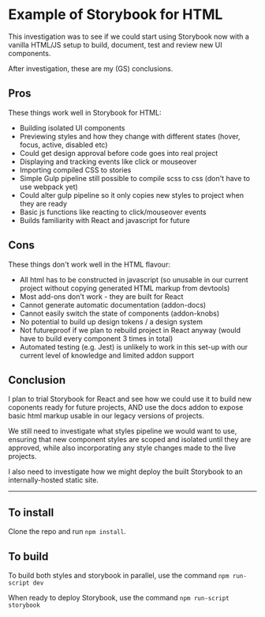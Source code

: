 # Example of Storybook for HTML

This investigation was to see if we could start using Storybook now with a vanilla HTML/JS setup to build, document, test and review new UI components.

After investigation, these are my (GS) conclusions.

## Pros

These things work well in Storybook for HTML:

* Building isolated UI components
* Previewing styles and how they change with different states (hover, focus, active, disabled etc)
* Could get design approval before code goes into real project
* Displaying and tracking events like click or mouseover 
* Importing compiled CSS to stories  
* Simple Gulp pipeline still possible to compile scss to css (don't have to use webpack yet)
* Could alter gulp pipeline so it only copies new styles to project when they are ready
* Basic js functions like reacting to click/mouseover events
* Builds familiarity with React and javascript for future

## Cons 

These things don't work well in the HTML flavour:

* All html has to be constructed in javascript (so unusable in our current project without copying generated HTML markup from devtools)
* Most add-ons don't work - they are built for React
* Cannot generate automatic documentation (addon-docs)
* Cannot easily switch the state of components (addon-knobs)
* No potential to build up design tokens / a design system
* Not futureproof if we plan to rebuild project in React anyway (would have to build every component 3 times in total)
* Automated testing (e.g. Jest) is unlikely to work in this set-up with our current level of knowledge and limited addon support  

## Conclusion

I plan to trial Storybook for React and see how we could use it to build new coponents ready for future projects, AND use the docs addon to expose basic html markup usable in our legacy versions of projects.  

We still need to investigate what styles pipeline we would want to use, ensuring that new component styles are scoped and isolated until they are approved, while also incorporating any style changes made to the live projects. 

I also need to investigate how we might deploy the built Storybook to an internally-hosted static site. 

----

## To install 

Clone the repo and run `npm install`. 

## To build

To build both styles and storybook in parallel, use the command `npm run-script dev`

When ready to deploy Storybook, use the command `npm run-script storybook`